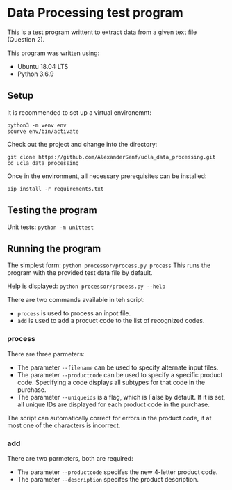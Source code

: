 # Data Processing test program

This is a test program writtent to extract data from a given text file (Question 2).

This program was written using:
* Ubuntu 18.04 LTS
* Python 3.6.9

## Setup

It is recommended to set up a virtual environemnt:

```console
python3 -m venv env
sourve env/bin/activate
```

Check out the project and change into the directory:

```console
git clone https://github.com/AlexanderSenf/ucla_data_processing.git
cd ucla_data_processing
```

Once in the environment, all necessary prerequisites can be installed:

```console
pip install -r requirements.txt
```

## Testing the program

Unit tests: `python -m unittest`

## Running the program

The simplest form: `python processor/process.py process`
This runs the program with the provided test data file by default.

Help is displayed:  `python processor/process.py --help`

There are two commands available in teh script:
* `process` is used to process an inpot file.
* `add` is used to add a procuct code to the list of recognized codes.

### process

There are three parmeters:
* The parameter `--filename` can be used to specify alternate input files.
* The parameter `--productcode` can be used to specify a specific product code.
Specifying a code displays all subtypes for that code in the purchase.
* The parameter `--uniqueids` is a flag, which is False by default. If it is
set, all unique IDs are displayed for each product code in the purchase.

The script can automatically correct for errors in the product code, if at most
one of the characters is incorrect. 

### add

There are two parmeters, both are required:
* The parameter `--productcode` specifes the new 4-letter product code.
* The parameter `--description` specifes the product description.

